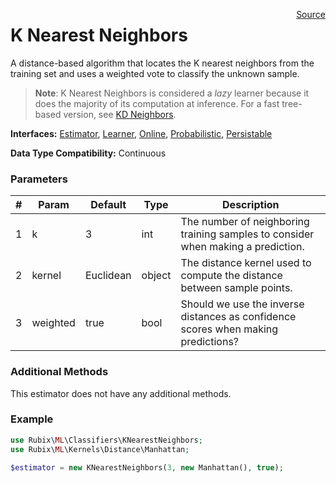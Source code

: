 <p><span style="float:right;"><a href="https://github.com/RubixML/RubixML/blob/master/src/Classifiers/KNearestNeighbors.php">Source</a></span></p>

# K Nearest Neighbors
A distance-based algorithm that locates the K nearest neighbors from the training set and uses a weighted vote to classify the unknown sample.

> **Note**: K Nearest Neighbors is considered a *lazy* learner because it does the majority of its computation at inference. For a fast tree-based version, see [KD Neighbors](#k-d-neighbors).

**Interfaces:** [Estimator](#estimators), [Learner](#learner), [Online](#online), [Probabilistic](#probabilistic), [Persistable](#persistable)

**Data Type Compatibility:** Continuous

### Parameters
| # | Param | Default | Type | Description |
|---|---|---|---|---|
| 1 | k | 3 | int | The number of neighboring training samples to consider when making a prediction. |
| 2 | kernel | Euclidean | object | The distance kernel used to compute the distance between sample points. |
| 3 | weighted | true | bool | Should we use the inverse distances as confidence scores when making predictions? |

### Additional Methods
This estimator does not have any additional methods.

### Example
```php
use Rubix\ML\Classifiers\KNearestNeighbors;
use Rubix\ML\Kernels\Distance\Manhattan;

$estimator = new KNearestNeighbors(3, new Manhattan(), true);
```
